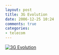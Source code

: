 ```yaml
---
layout: post
title: 3G Evolution
date: 2006-12-25 10:24
comments: true
categories:
- telecom
---
```

<a href="http://najam.files.wordpress.com/2006/12/3g_evolution.GIF" title="3G Evolution"><img src="http://najam.files.wordpress.com/2006/12/3g_evolution.GIF" alt="3G Evolution" /></a>
